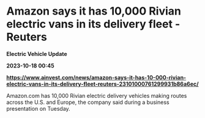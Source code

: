 # Amazon says it has 10,000 Rivian electric vans in its delivery fleet -Reuters
**Electric Vehicle Update**

**2023-10-18 00:45**

**https://www.ainvest.com/news/amazon-says-it-has-10-000-rivian-electric-vans-in-its-delivery-fleet-reuters-23101000761299931b86a6ec/**

Amazon.com has 10,000 Rivian electric delivery vehicles making routes across the U.S. and Europe, the company said during a business presentation on Tuesday.